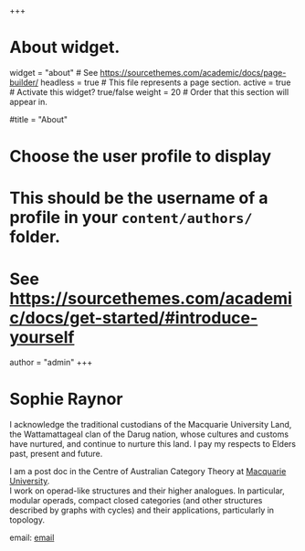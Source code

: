 +++
# About widget.
widget = "about"  # See https://sourcethemes.com/academic/docs/page-builder/
headless = true  # This file represents a page section.
active = true  # Activate this widget? true/false
weight = 20  # Order that this section will appear in.

#title = "About"

# Choose the user profile to display
# This should be the username of a profile in your `content/authors/` folder.
# See https://sourcethemes.com/academic/docs/get-started/#introduce-yourself
author = "admin"
+++

# Sophie Raynor


I acknowledge the traditional custodians of the Macquarie University Land, the Wattamattageal clan of the Darug nation, 
whose cultures and customs have nurtured, and continue to nurture this land. I pay my respects to Elders past, present and future.

I am a post doc in the Centre of Australian Category Theory at [Macquarie University](http://www.mq.edu.au).  
I work on operad-like structures and their higher analogues. In particular, modular operads, compact closed categories (and other structures described by graphs with cycles) and their applications, particularly in topology.  

email: [email](mailto:sophie.raynor@mq.edu.au)

